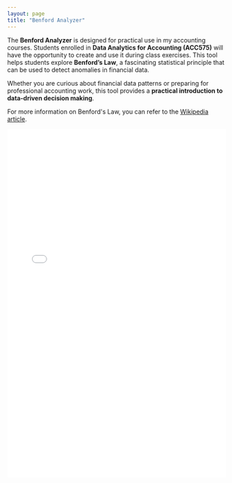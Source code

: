 ```yaml
---
layout: page
title: "Benford Analyzer"
---
```


The <b>Benford Analyzer</b> is designed for practical use in my accounting courses. Students enrolled in <b>Data Analytics for Accounting (ACC575)</b> will have the opportunity to create and use it during class exercises. This tool helps students explore <b>Benford’s Law</b>, a fascinating statistical principle that can be used to detect anomalies in financial data.

Whether you are curious about financial data patterns or preparing for professional accounting work, this tool provides a <b>practical introduction to data-driven decision making</b>.

For more information on Benford's Law, you can refer to the [Wikipedia article](https://en.wikipedia.org/wiki/Benford%27s_law).

<iframe src="benford-analyzer.html" width="100%" height="800px" frameborder="0"></iframe>


